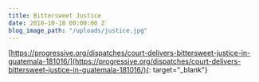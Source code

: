 ```yaml
---
title: Bittersweet Justice
date: 2018-10-18 00:00:00 Z
blog_image_path: "/uploads/justice.jpg"
---
```


[https://progressive.org/dispatches/court-delivers-bittersweet-justice-in-guatemala-181016/](https://progressive.org/dispatches/court-delivers-bittersweet-justice-in-guatemala-181016/){: target="_blank"}